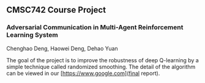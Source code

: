 ## CMSC742 Course Project
### Adversarial Communication in Multi-Agent Reinforcement Learning System
Chenghao Deng, Haowei Deng, Dehao Yuan

The goal of the project is to improve the robustness of deep Q-learning by a simple technique called randomized smoothing. The detail of the algorithm can be viewed in our [https://www.google.com](final report).

